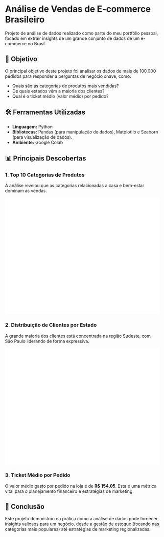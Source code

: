# Análise de Vendas de E-commerce Brasileiro

Projeto de análise de dados realizado como parte do meu portfólio pessoal, focado em extrair insights de um grande conjunto de dados de um e-commerce no Brasil.

## 🎯 Objetivo

O principal objetivo deste projeto foi analisar os dados de mais de 100.000 pedidos para responder a perguntas de negócio chave, como:
- Quais são as categorias de produtos mais vendidas?
- De quais estados vêm a maioria dos clientes?
- Qual é o ticket médio (valor médio) por pedido?

## 🛠️ Ferramentas Utilizadas
- **Linguagem:** Python
- **Bibliotecas:** Pandas (para manipulação de dados), Matplotlib e Seaborn (para visualização de dados).
- **Ambiente:** Google Colab

## 📊 Principais Descobertas

### 1. Top 10 Categorias de Produtos
A análise revelou que as categorias relacionadas a casa e bem-estar dominam as vendas.

![Gráfico de Categorias de Produtos](produtos_mais_vendidos.png)

### 2. Distribuição de Clientes por Estado
A grande maioria dos clientes está concentrada na região Sudeste, com São Paulo liderando de forma expressiva.

![Gráfico de Clientes por Estado](estados_com_mais_clientes.png)

### 3. Ticket Médio por Pedido
O valor médio gasto por pedido na loja é de **R$ 154,05**. Esta é uma métrica vital para o planejamento financeiro e estratégias de marketing.

## 🔗 Conclusão
Este projeto demonstrou na prática como a análise de dados pode fornecer insights valiosos para um negócio, desde a gestão de estoque (focando nas categorias mais populares) até estratégias de marketing regionalizadas.
